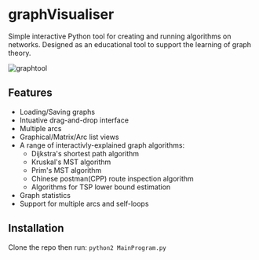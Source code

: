 # graphVisualiser
Simple interactive Python tool for creating and running algorithms on networks. Designed as an educational tool to support the learning of graph theory.

![graphtool](https://user-images.githubusercontent.com/13795113/117274073-9ed24b80-ae54-11eb-8395-6225075414ae.gif)
## Features
- Loading/Saving graphs
- Intuative drag-and-drop interface
- Multiple arcs
- Graphical/Matrix/Arc list views
- A range of interactivly-explained graph algorithms:
    - Dijkstra's shortest path algorithm
    - Kruskal's MST algorithm
    - Prim's MST algorithm
    - Chinese postman(CPP) route inspection algorithm
    - Algorithms for TSP lower bound estimation
- Graph statistics
- Support for multiple arcs and self-loops

## Installation

Clone the repo then run:
`python2 MainProgram.py`
